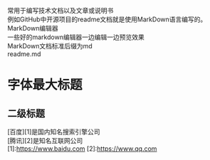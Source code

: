 常用于编写技术文档以及文章或说明书<br>例如GitHub中开源项目的readme文档就是使用MarkDown语言编写的。<br>
MarkDown编辑器<br>一些好的markdown编辑器一边编辑一边预览效果<br>
MarkDown文档标准后缀为md<br>readme.md<br>
# 字体最大标题<br>
## 二级标题

[百度][1]是国内知名搜索引擎公司<br>
[腾讯][2]是知名互联网公司<br>
[1]:https://www.baidu.com
[2]:https://www.qq.com


